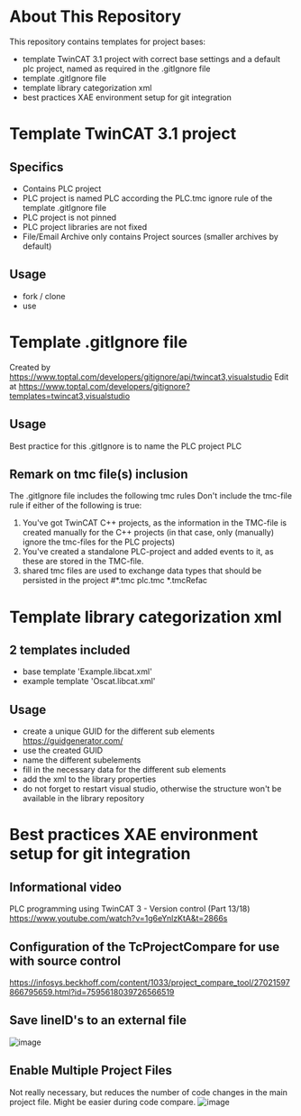 # About This Repository
This repository contains templates for project bases:
* template TwinCAT 3.1 project with correct base settings and a default plc project, named as required in the .gitIgnore file
* template .gitIgnore file
* template library categorization xml 
* best practices XAE environment setup for git integration 


# Template TwinCAT 3.1 project

## Specifics
* Contains PLC project
* PLC project is named PLC according the PLC.tmc ignore rule of the template .gitIgnore file
* PLC project is not pinned
* PLC project libraries are not fixed
* File/Email Archive only contains Project sources (smaller archives by default)

## Usage
* fork / clone
* use


# Template .gitIgnore file
Created by https://www.toptal.com/developers/gitignore/api/twincat3,visualstudio
Edit at https://www.toptal.com/developers/gitignore?templates=twincat3,visualstudio

## Usage
Best practice for this .gitIgnore is to name the PLC project PLC

## Remark on tmc file(s) inclusion
The .gitIgnore file includes the following tmc rules
Don't include the tmc-file rule if either of the following is true:
   1. You've got TwinCAT C++ projects, as the information in the TMC-file is created manually for the C++ projects (in that case, only (manually) ignore the tmc-files for the PLC projects)
   2. You've created a standalone PLC-project and added events to it, as these are stored in the TMC-file.
   3. shared tmc files are used to exchange data types that should be persisted in the project
#*.tmc
plc.tmc
*.tmcRefac


# Template library categorization xml

## 2 templates included
* base template 'Example.libcat.xml'
* example template 'Oscat.libcat.xml'

## Usage
* create a unique GUID for the different sub elements https://guidgenerator.com/
* use the created GUID
* name the different subelements
* fill in the necessary data for the different sub elements
* add the xml to the library properties
* do not forget to restart visual studio, otherwise the structure won't be available in the library repository  

# Best practices XAE environment setup for git integration 

## Informational video
PLC programming using TwinCAT 3 - Version control (Part 13/18)
https://www.youtube.com/watch?v=1g6eYnlzKtA&t=2866s

## Configuration of the TcProjectCompare for use with source control
https://infosys.beckhoff.com/content/1033/project_compare_tool/27021597866795659.html?id=7595618039726566519

## Save lineID's to an external file
![image](https://user-images.githubusercontent.com/79637976/208902919-b1a33c55-31d8-47f8-bbae-68a9eccefb71.png)

## Enable Multiple Project Files
Not really necessary, but reduces the number of code changes in the main project file. 
Might be easier during code compare.
![image](https://user-images.githubusercontent.com/79637976/208901435-228b9c37-631c-4e32-8d50-ffea22ee1f0b.png)
